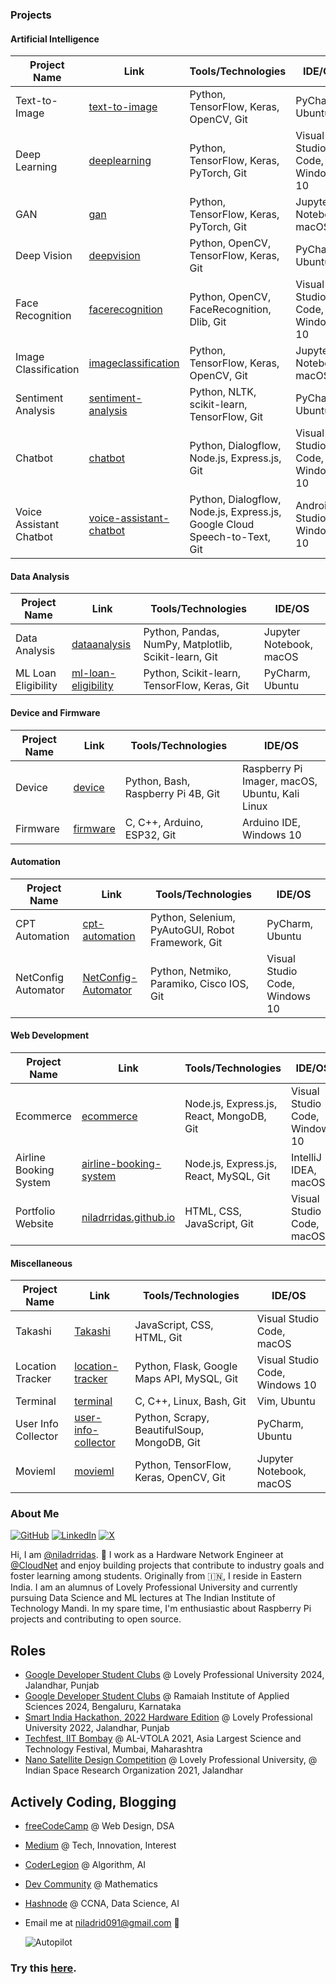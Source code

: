 ### Projects

#### Artificial Intelligence

| Project Name | Link | Tools/Technologies | IDE/OS |
| --- | --- | --- | --- |
| Text-to-Image | [text-to-image](https://github.com/niladrridas/text-to-image) | Python, TensorFlow, Keras, OpenCV, Git | PyCharm, Ubuntu |
| Deep Learning | [deeplearning](https://github.com/niladrridas/deeplearning) | Python, TensorFlow, Keras, PyTorch, Git | Visual Studio Code, Windows 10 |
| GAN | [gan](https://github.com/niladrridas/gan) | Python, TensorFlow, Keras, PyTorch, Git | Jupyter Notebook, macOS |
| Deep Vision | [deepvision](https://github.com/niladrridas/deepvision) | Python, OpenCV, TensorFlow, Keras, Git | PyCharm, Ubuntu |
| Face Recognition | [facerecognition](https://github.com/niladrridas/facerecognition) | Python, OpenCV, FaceRecognition, Dlib, Git | Visual Studio Code, Windows 10 |
| Image Classification | [imageclassification](https://github.com/niladrridas/imageclassification) | Python, TensorFlow, Keras, OpenCV, Git | Jupyter Notebook, macOS |
| Sentiment Analysis | [sentiment-analysis](https://github.com/niladrridas/sentiment-analysis) | Python, NLTK, scikit-learn, TensorFlow, Git | PyCharm, Ubuntu |
| Chatbot | [chatbot](https://github.com/niladrridas/chatbot) | Python, Dialogflow, Node.js, Express.js, Git | Visual Studio Code, Windows 10 |
| Voice Assistant Chatbot | [voice-assistant-chatbot](https://github.com/niladrridas/voice-assistant-chatbot) | Python, Dialogflow, Node.js, Express.js, Google Cloud Speech-to-Text, Git | Android Studio, Windows 10 |

#### Data Analysis

| Project Name | Link | Tools/Technologies | IDE/OS |
| --- | --- | --- | --- |
| Data Analysis | [dataanalysis](https://github.com/niladrridas/dataanalysis) | Python, Pandas, NumPy, Matplotlib, Scikit-learn, Git | Jupyter Notebook, macOS |
| ML Loan Eligibility | [ml-loan-eligibility](https://github.com/niladrridas/ml-loan-eligibility) | Python, Scikit-learn, TensorFlow, Keras, Git | PyCharm, Ubuntu |

#### Device and Firmware

| Project Name | Link | Tools/Technologies | IDE/OS |
| --- | --- | --- | --- |
| Device | [device](https://github.com/niladrridas/device) | Python, Bash, Raspberry Pi 4B, Git | Raspberry Pi Imager, macOS, Ubuntu, Kali Linux |
| Firmware | [firmware](https://github.com/niladrridas/firmware) | C, C++, Arduino, ESP32, Git | Arduino IDE, Windows 10 |

#### Automation

| Project Name | Link | Tools/Technologies | IDE/OS |
| --- | --- | --- | --- |
| CPT Automation | [cpt-automation](https://github.com/niladrridas/cpt-automation) | Python, Selenium, PyAutoGUI, Robot Framework, Git | PyCharm, Ubuntu |
| NetConfig Automator | [NetConfig-Automator](https://github.com/niladrridas/NetConfig-Automator) | Python, Netmiko, Paramiko, Cisco IOS, Git | Visual Studio Code, Windows 10 |

#### Web Development

| Project Name | Link | Tools/Technologies | IDE/OS |
| --- | --- | --- | --- |
| Ecommerce | [ecommerce](https://github.com/niladrridas/ecommerce) | Node.js, Express.js, React, MongoDB, Git | Visual Studio Code, Windows 10 |
| Airline Booking System | [airline-booking-system](https://github.com/niladrridas/airline-booking-system) | Node.js, Express.js, React, MySQL, Git | IntelliJ IDEA, macOS |
| Portfolio Website | [niladrridas.github.io](https://github.com/niladrridas/niladrridas.github.io) | HTML, CSS, JavaScript, Git | Visual Studio Code, macOS |

#### Miscellaneous

| Project Name | Link | Tools/Technologies | IDE/OS |
| --- | --- | --- | --- |
| Takashi | [Takashi](https://github.com/niladrridas/Takashi) | JavaScript, CSS, HTML, Git | Visual Studio Code, macOS |
| Location Tracker | [location-tracker](https://github.com/niladrridas/location-tracker) | Python, Flask, Google Maps API, MySQL, Git | Visual Studio Code, Windows 10 |
| Terminal | [terminal](https://github.com/niladrridas/terminal) | C, C++, Linux, Bash, Git | Vim, Ubuntu |
| User Info Collector | [user-info-collector](https://github.com/niladrridas/user-info-collector) | Python, Scrapy, BeautifulSoup, MongoDB, Git | PyCharm, Ubuntu |
| Movieml | [movieml](https://github.com/niladrridas/movieml) | Python, TensorFlow, Keras, OpenCV, Git | Jupyter Notebook, macOS |

### About Me

[![GitHub](https://img.shields.io/badge/GitHub-%40niladrridas-239a3b.svg)](https://github.com/niladrridas)
[![LinkedIn](https://img.shields.io/badge/LinkedIn-%40niladrridas-0c66c3.svg)](https://www.linkedin.com/in/niladrridas/)
[![X](https://img.shields.io/badge/X-%40niladrridas-222222.svg)](https://x.com/niladrridas)

Hi, I am [@niladrridas](https://github.com/niladrridas). 👋 I work as a Hardware Network Engineer at [@CloudNet](https://cloudnetindia.com/) and enjoy building projects that contribute to industry goals and foster learning among students. Originally from 🇮🇳, I reside in Eastern India. I am an alumnus of Lovely Professional University and currently pursuing Data Science and ML lectures at The Indian Institute of Technology Mandi. In my spare time, I'm enthusiastic about Raspberry Pi projects and contributing to open source.

## Roles 

* [Google Developer Student Clubs](https://gdsc.community.dev/lovely-professional-university-jalandhar-india/) @ Lovely Professional University 2024, Jalandhar, Punjab
* [Google Developer Student Clubs](https://gdsc.community.dev/u/mz64gm/#/about) @ Ramaiah Institute of Applied Sciences 2024, Bengaluru, Karnataka
* [Smart India Hackathon, 2022 Hardware Edition](https://www.sih.gov.in/sih2022s) @ Lovely Professional University 2022, Jalandhar, Punjab
* [Techfest, IIT Bombay](https://www.facebook.com/iitbombaytechfest/photos/a.1138396152939152/4133042983474439/?type=3) @ AL-VTOLA 2021, Asia Largest Science and Technology Festival, Mumbai, Maharashtra
* [Nano Satellite Design Competition](https://www.tribuneindia.com/news/jalandhar/lpu-plans-to-set-up-space-station-for-multiple-satellites-tracking-286076) @ Lovely Professional University, @ Indian Space Research Organization 2021, Jalandhar

## Actively Coding, Blogging

* [freeCodeCamp](https://www.freecodecamp.org/niladrridas) @ Web Design, DSA
* [Medium](https://niladrridas.medium.com/) @ Tech, Innovation, Interest
* [CoderLegion](https://coderlegion.com/286/foundational-algorithmic-paradigms-and-advanced-algorithmic-concepts-in-development) @ Algorithm, AI
* [Dev Community](https://dev.to/niladridas/introduction-to-mathematical-thinking-57mc) @ Mathematics
* [Hashnode](https://niladridas.hashnode.dev/configuring-vtp-with-inter-vlan-routing-using-cisco-packet-tracer) @ CCNA, Data Science, AI
* Email me at [niladrid091@gmail.com](mailto:niladrid091@gmail.com) 📧

  ![Autopilot](https://media.giphy.com/media/l0HlBO7eyXzSZkJri/giphy.gif)

### Try this [here](https://niladrridas.github.io/interactive-quiz/).
